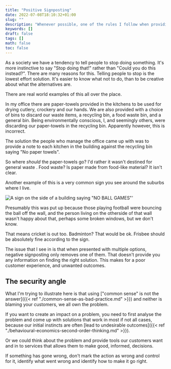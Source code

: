 ```yaml
---
title: "Positive Signposting"
date: 2022-07-08T18:10:32+01:00
slug: ""
description: "Whenever possible, one of the rules I follow when providing IT Security guidance is to start from a position of positive messaging."
keywords: []
draft: false
tags: []
math: false
toc: false
---
```


As a society we have a tendency to tell people to stop doing something. It's more instinctive to say "Stop doing that!" rather than "Could you do this instead?". There are many reasons for this. Telling people to stop is the lowest effort solution. It's easier to know what not to do, than to be creative about what the alternatives are.

There are real world examples of this all over the place.

In my office there are paper-towels provided in the kitchens to be used for drying cutlery, crockery and our hands. We are also provided with a choice of bins to discard our waste items, a recycling bin, a food waste bin, and a general bin. Being environmentally conscious, I, and seemingly others, were discarding our paper-towels in the recycling bin. Apparently however, this is incorrect.

The solution the people who manage the office came up with was to provide a note to each kitchen in the building against the recycling bin saying "No paper towels".

So where _should_ the paper-towels go? I'd rather it wasn't destined for general waste . Food waste? Is paper made from food-like material? It isn't clear.

Another example of this is a very common sign you see around the suburbs where I live.

![A sign on the side of a building saying "NO BALL GAMES"'](/img/blog-post/positive-signposting/no-ball-games.png)

Presumably this was put up because those playing football were bouncing the ball off the wall, and the person living on the otherside of that wall wasn't happy about that, perhaps some broken windows, but we don't know.

That means cricket is out too. Badminton? That would be ok. Frisbee should be absolutely fine according to the sign.

The issue that I see in is that when presented with multiple options, negative signposting only removes one of them. That doesn't provide you any information on finding the right solution. This makes for a poor customer experience, and unwanted outcomes.

## The security angle

What I'm trying to illustrate here is that using ["common sense" is not the answer]({{< ref "./common-sense-as-bad-practice.md" >}}) and neither is blaming your customers, we all own the problem.

If you want to create an impact on a problem, you need to first analyse the problem and come up with solutions that work in most if not all cases, because our initial instincts are often [lead to undesirable outcomes]({{< ref "./behavioural-economics-second-order-thinking.md" >}}).

Or we could think about the problem and provide tools our customers want and in to services that allows them to make good, informed, decisions.

If something has gone wrong, don't mark the action as wrong and control for it, identify what went wrong and identify how to make it go right.
